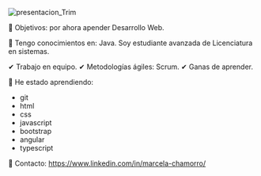 ![presentacion_Trim](https://user-images.githubusercontent.com/82426298/115081873-5c63c180-9edb-11eb-9669-5de9d231dd87.gif)


📝 Objetivos: por ahora apender Desarrollo Web.

📌 Tengo conocimientos en: Java. Soy estudiante avanzada de Licenciatura en sistemas.

✔ Trabajo en equipo.
✔ Metodologías ágiles: Scrum.
✔ Ganas de aprender.

💜 He estado aprendiendo: 
- git
- html
- css
- javascript 
- bootstrap 
- angular
- typescript

📩 Contacto: https://www.linkedin.com/in/marcela-chamorro/
<!---
marcela-chamorro/marcela-chamorro is a ✨ special ✨ repository because its `README.md` (this file) appears on your GitHub profile.
You can click the Preview link to take a look at your changes.
--->

